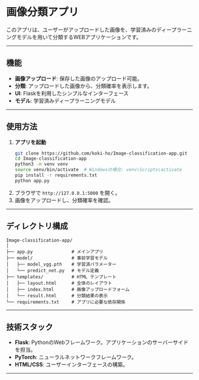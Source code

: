 # 画像分類アプリ

このアプリは、ユーザーがアップロードした画像を、学習済みのディープラーニングモデルを用いて分類するWEBアプリケーションです。

---

## 機能

- **画像アップロード**: 保存した画像のアップロード可能。
- **分類**: アップロードした画像から、分類確率を表示します。
- **UI**: Flaskを利用したシンプルなインターフェース
- **モデル**: 学習済みディープラーニングモデル

---

## 使用方法

1. **アプリを起動**
   ```bash
   git clone https://github.com/koki-ho/Image-classification-app.git
   cd Image-classification-app
   python3 -m venv venv
   source venv/bin/activate  # Windowsの場合: venv\Scripts\activate
   pip install -r requirements.txt
   python app.py
   ```
2. ブラウザで `http://127.0.0.1:5000` を開く。
3. 画像をアップロードし、分類確率を確認。

---

## ディレクトリ構成

```plaintext
Image-classification-app/
│
├── app.py             　# メインアプリ
├── model/             　# 事前学習モデル
│   ├── model_vgg.pth  　# 学習済パラメーター
│   └── predict_net.py 　# モデル定義
├── templates/         　# HTML テンプレート
│   ├── layout.html    　# 全体のレイアウト
│   ├── index.html     　# 画像アップロードフォーム
│   └── result.html    　# 分類結果の表示
└── requirements.txt   　# アプリに必要な依存関係
```

---

## 技術スタック

- **Flask**: PythonのWebフレームワーク。アプリケーションのサーバーサイドを担当。
- **PyTorch**: ニューラルネットワークフレームワーク。
- **HTML/CSS**: ユーザーインターフェースの構築。

---
